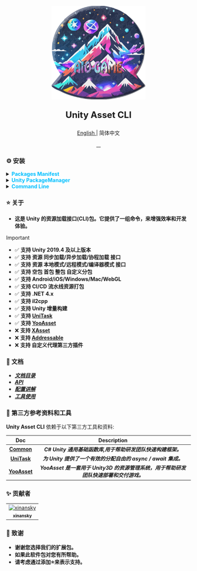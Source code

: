 <p align="center"> <img src="RES/Logo.svg" width="256" height="256" alt="https://github.com/AIO-GAME"> </p>
<p align="center" style="font-size: 24px;"> <b>Unity Asset CLI</b> </p>
<p align="center"> <a href="README_EN.md"> English </a> | 简体中文 </p>
<p align="center">
<a href="https://github.com/AIO-GAME/Unity.Asset.CLI/security/policy"> <img alt="" src="https://img.shields.io/github/package-json/unity/AIO-GAME/Unity.Asset.CLI"> </a>
<a href="https://github.com/AIO-GAME/Unity.Asset.CLI/blob/main/LICENSE.md"> <img alt="" src="https://img.shields.io/github/license/AIO-GAME/Unity.Asset.CLI"> </a>
<a href="https://img.shields.io/github/languages/code-size/AIO-GAME/Unity.Asset.CLI"> <img alt="" src="https://img.shields.io/github/languages/code-size/AIO-GAME/Unity.Asset.CLI"> </a>
<a href="https://openupm.com/packages/com.aio.cli.asset/"> <img alt="" src="https://img.shields.io/npm/v/com.aio.cli.asset?label=openupm&amp;registry_uri=https://package.openupm.com" /> </a>
</p>

### ⚙ 安装

<details>
<summary>
<span style="color: deepskyblue; "> <b> Packages Manifest </b> </span>
</summary>

````json
{
  "dependencies": {
    "com.aio.cli.asset": "latest"
  },
  "scopedRegistries": [
    {
      "name": "package.openupm.com",
      "url": "https://package.openupm.com",
      "scopes": [
        "com.aio.cli.asset",
        "com.aio.package"
      ]
    }
  ]
}
````

</details>

<details>
<summary>
<span style="color: deepskyblue; "> <b> Unity PackageManager </b> </span>
</summary>

> open upm *中国版*

````
Name: package.openupm.cn
URL: https://package.openupm.cn
Scope(s): com.aio.cli.asset     
````

> open upm *国际版*

 ````        
Name: package.openupm.com
URL: https://package.openupm.com
Scope(s): com.aio.cli.asset
 ````                                  

</details>

<details>
<summary>
<span style="color: deepskyblue; "> <b> Command Line </b> </span>
</summary>

> *open upm-cli*

````
openupm add com.aio.cli.asset
```` 

</details>

### ⭐ 关于

- **这是 Unity 的资源加载接口(CLI)包。它提供了一组命令，来增强效率和开发体验。**

> [!IMPORTANT]
> - ✅ **支持 Unity 2019.4 及以上版本**
> - ✅ **支持 资源 同步加载/异步加载/协程加载 接口**
> - ✅ **支持 资源 本地模式/远程模式/编译器模式 接口**
> - ✅ **支持 空包 首包 整包 自定义分包**
> - ✅ **支持 Android/iOS/Windows/Mac/WebGL**
> - ✅ **支持 CI/CD 流水线资源打包**
> - ✅ **支持 .NET 4.x**
> - ✅ **支持 il2cpp**
> - ✅ **支持 Unity 增量构建**
> - ✅ **支持 [UniTask](https://github.com/Cysharp/UniTask)**
> - ✅ **支持 [YooAsset](https://github.com/tuyoogame/YooAsset)**
> - ❌ **支持 [XAsset](https://github.com/xasset/xasset)**
> - ❌ **支持 [Addressable](https://github.com/Unity-Technologies/Addressables-Sample)**
> - ❌ **支持 自定义代理第三方插件**

### 📖 文档

- [_**文档目录**_](https://github.com/AIO-GAME/Unity.Asset.CLI/wiki)
- [_**API**_](./API_USAGE/AssetSystem.md)
- [_**配置讲解**_](./API_USAGE/Config.md)
- [_**工具使用**_](./API_USAGE/ToolWindow.md)

### 🔗 第三方参考资料和工具

**Unity Asset CLI** 依赖于以下第三方工具和资料:

|                         **Doc**                          |                     **Description**                     |
|:--------------------------------------------------------:|:-------------------------------------------------------:|
|     **[Common](https://github.com/AIO-GAME/Common)**     |         _**C# Unity 通用基础函数库,用于帮助研发团队快速构建框架。**_          |
| **[UniTask](https://github.com/Cysharp/UniTask#readme)** |      _**为 Unity 提供了一个有效的分配自由的 async / await 集成。**_      |
|         **[YooAsset](https://www.yooasset.com)**         | _**YooAsset 是一套用于 Unity3D 的资源管理系统，用于帮助研发团队快速部署和交付游戏。**_ |

### ✨ 贡献者

<!-- readme: collaborators,contributors -start -->
<table>
	<tbody>
		<tr>
            <td align="center">
                <a href="https://github.com/xinansky">
                    <img src="https://avatars.githubusercontent.com/u/45371089?v=4" width="64;" alt="xinansky"/>
                    <br />
                    <sub><b>xinansky</b></sub>
                </a>
            </td>
		</tr>
	<tbody>
</table>
<!-- readme: collaborators,contributors -end -->

### 📢 致谢

- **谢谢您选择我们的扩展包。**
- **如果此软件包对您有所帮助。**
- **请考虑通过添加⭐来表示支持。**